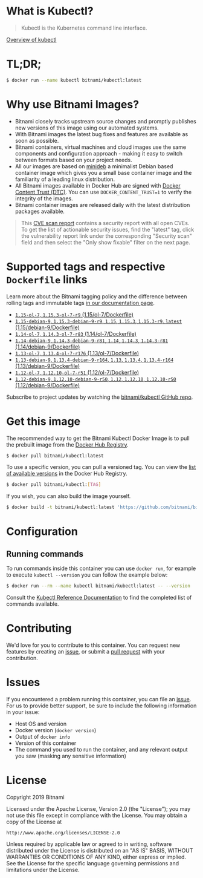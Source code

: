 
# What is Kubectl?

> Kubectl is the Kubernetes command line interface.

[Overview of kubectl](https://kubernetes.io/docs/reference/kubectl/overview/)

# TL;DR;

```bash
$ docker run --name kubectl bitnami/kubectl:latest
```

# Why use Bitnami Images?

* Bitnami closely tracks upstream source changes and promptly publishes new versions of this image using our automated systems.
* With Bitnami images the latest bug fixes and features are available as soon as possible.
* Bitnami containers, virtual machines and cloud images use the same components and configuration approach - making it easy to switch between formats based on your project needs.
* All our images are based on [minideb](https://github.com/bitnami/minideb) a minimalist Debian based container image which gives you a small base container image and the familiarity of a leading linux distribution.
* All Bitnami images available in Docker Hub are signed with [Docker Content Trust (DTC)](https://docs.docker.com/engine/security/trust/content_trust/). You can use `DOCKER_CONTENT_TRUST=1` to verify the integrity of the images.
* Bitnami container images are released daily with the latest distribution packages available.


> This [CVE scan report](https://quay.io/repository/bitnami/kubectl?tab=tags) contains a security report with all open CVEs. To get the list of actionable security issues, find the "latest" tag, click the vulnerability report link under the corresponding "Security scan" field and then select the "Only show fixable" filter on the next page.

# Supported tags and respective `Dockerfile` links

Learn more about the Bitnami tagging policy and the difference between rolling tags and immutable tags [in our documentation page](https://docs.bitnami.com/containers/how-to/understand-rolling-tags-containers/).


* [`1.15-ol-7`, `1.15.3-ol-7-r9` (1.15/ol-7/Dockerfile)](https://github.com/bitnami/bitnami-docker-kubectl/blob/1.15.3-ol-7-r9/1.15/ol-7/Dockerfile)
* [`1.15-debian-9`, `1.15.3-debian-9-r9`, `1.15`, `1.15.3`, `1.15.3-r9`, `latest` (1.15/debian-9/Dockerfile)](https://github.com/bitnami/bitnami-docker-kubectl/blob/1.15.3-debian-9-r9/1.15/debian-9/Dockerfile)
* [`1.14-ol-7`, `1.14.3-ol-7-r83` (1.14/ol-7/Dockerfile)](https://github.com/bitnami/bitnami-docker-kubectl/blob/1.14.3-ol-7-r83/1.14/ol-7/Dockerfile)
* [`1.14-debian-9`, `1.14.3-debian-9-r81`, `1.14`, `1.14.3`, `1.14.3-r81` (1.14/debian-9/Dockerfile)](https://github.com/bitnami/bitnami-docker-kubectl/blob/1.14.3-debian-9-r81/1.14/debian-9/Dockerfile)
* [`1.13-ol-7`, `1.13.4-ol-7-r176` (1.13/ol-7/Dockerfile)](https://github.com/bitnami/bitnami-docker-kubectl/blob/1.13.4-ol-7-r176/1.13/ol-7/Dockerfile)
* [`1.13-debian-9`, `1.13.4-debian-9-r164`, `1.13`, `1.13.4`, `1.13.4-r164` (1.13/debian-9/Dockerfile)](https://github.com/bitnami/bitnami-docker-kubectl/blob/1.13.4-debian-9-r164/1.13/debian-9/Dockerfile)
* [`1.12-ol-7`, `1.12.10-ol-7-r51` (1.12/ol-7/Dockerfile)](https://github.com/bitnami/bitnami-docker-kubectl/blob/1.12.10-ol-7-r51/1.12/ol-7/Dockerfile)
* [`1.12-debian-9`, `1.12.10-debian-9-r50`, `1.12`, `1.12.10`, `1.12.10-r50` (1.12/debian-9/Dockerfile)](https://github.com/bitnami/bitnami-docker-kubectl/blob/1.12.10-debian-9-r50/1.12/debian-9/Dockerfile)

Subscribe to project updates by watching the [bitnami/kubectl GitHub repo](https://github.com/bitnami/bitnami-docker-kubectl).

# Get this image

The recommended way to get the Bitnami Kubectl Docker Image is to pull the prebuilt image from the [Docker Hub Registry](https://hub.docker.com/r/bitnami/kubectl).

```bash
$ docker pull bitnami/kubectl:latest
```

To use a specific version, you can pull a versioned tag. You can view the [list of available versions](https://hub.docker.com/r/bitnami/kubectl/tags/) in the Docker Hub Registry.

```bash
$ docker pull bitnami/kubectl:[TAG]
```

If you wish, you can also build the image yourself.

```bash
$ docker build -t bitnami/kubectl:latest 'https://github.com/bitnami/bitnami-docker-kubectl.git#master:1.15/debian-9'
```

# Configuration

## Running commands

To run commands inside this container you can use `docker run`, for example to execute `kubectl --version` you can follow the example below:

```bash
$ docker run --rm --name kubectl bitnami/kubectl:latest -- --version
```

Consult the [Kubectl Reference Documentation](https://kubernetes.io/docs/reference/generated/kubectl/kubectl-commands) to find the completed list of commands available.

# Contributing

We'd love for you to contribute to this container. You can request new features by creating an [issue](https://github.com/bitnami/bitnami-docker-kubectl/issues), or submit a [pull request](https://github.com/bitnami/bitnami-docker-kubectl/pulls) with your contribution.

# Issues

If you encountered a problem running this container, you can file an [issue](https://github.com/bitnami/bitnami-docker-kubectl/issues). For us to provide better support, be sure to include the following information in your issue:

- Host OS and version
- Docker version (`docker version`)
- Output of `docker info`
- Version of this container
- The command you used to run the container, and any relevant output you saw (masking any sensitive information)

# License

Copyright 2019 Bitnami

Licensed under the Apache License, Version 2.0 (the "License");
you may not use this file except in compliance with the License.
You may obtain a copy of the License at

    http://www.apache.org/licenses/LICENSE-2.0

Unless required by applicable law or agreed to in writing, software
distributed under the License is distributed on an "AS IS" BASIS,
WITHOUT WARRANTIES OR CONDITIONS OF ANY KIND, either express or implied.
See the License for the specific language governing permissions and
limitations under the License.
